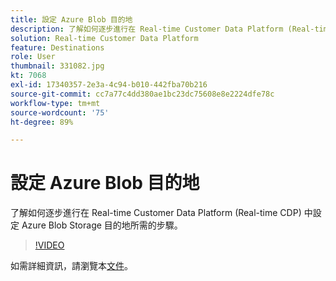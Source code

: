 ```yaml
---
title: 設定 Azure Blob 目的地
description: 了解如何逐步進行在 Real-time Customer Data Platform (Real-time CDP) 中設定 Azure Blob Storage 目的地所需的步驟。
solution: Real-time Customer Data Platform
feature: Destinations
role: User
thumbnail: 331082.jpg
kt: 7068
exl-id: 17340357-2e3a-4c94-b010-442fba70b216
source-git-commit: cc7a77c4dd380ae1bc23dc75608e8e2224dfe78c
workflow-type: tm+mt
source-wordcount: '75'
ht-degree: 89%

---
```


# 設定 Azure Blob 目的地

了解如何逐步進行在 Real-time Customer Data Platform (Real-time CDP) 中設定 Azure Blob Storage 目的地所需的步驟。

>[!VIDEO](https://video.tv.adobe.com/v/331082/?quality=12&learn=on)

如需詳細資訊，請瀏覽本[文件](https://experienceleague.adobe.com/docs/experience-platform/destinations/catalog/cloud-storage/azure-blob.html)。
